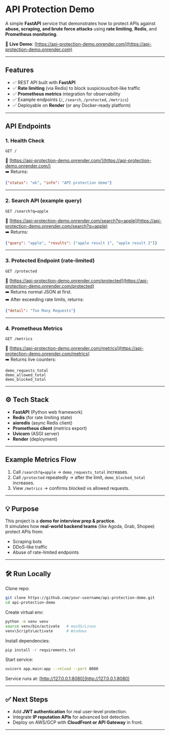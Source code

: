 # API Protection Demo

A simple **FastAPI** service that demonstrates how to protect APIs against **abuse, scraping, and brute force attacks** using **rate limiting**, **Redis**, and **Prometheus monitoring**.

🔗 **Live Demo**: [https://api-protection-demo.onrender.com](https://api-protection-demo.onrender.com)

---

## Features
- ✅ REST API built with **FastAPI**  
- ✅ **Rate limiting** (via Redis) to block suspicious/bot-like traffic  
- ✅ **Prometheus metrics** integration for observability  
- ✅ Example endpoints (`/`, `/search`, `/protected`, `/metrics`)  
- ✅ Deployable on **Render** (or any Docker-ready platform)  

---

## API Endpoints

### 1. Health Check
```http
GET /
```
🔗 [https://api-protection-demo.onrender.com/](https://api-protection-demo.onrender.com/)  
➡️ Returns:
```json
{"status": "ok", "info": "API protection demo"}
```

---

### 2. Search API (example query)
```http
GET /search?q=apple
```
🔗 [https://api-protection-demo.onrender.com/search?q=apple](https://api-protection-demo.onrender.com/search?q=apple)  
➡️ Returns:
```json
{"query": "apple", "results": ["apple result 1", "apple result 2"]}
```

---

### 3. Protected Endpoint (rate-limited)
```http
GET /protected
```
🔗 [https://api-protection-demo.onrender.com/protected](https://api-protection-demo.onrender.com/protected)  
➡️ Returns normal JSON at first.  
➡️ After exceeding rate limits, returns:
```json
{"detail": "Too Many Requests"}
```

---

### 4. Prometheus Metrics
```http
GET /metrics
```
🔗 [https://api-protection-demo.onrender.com/metrics](https://api-protection-demo.onrender.com/metrics)  
➡️ Returns live counters:
```
demo_requests_total
demo_allowed_total
demo_blocked_total
```

---

## ⚙️ Tech Stack
- **FastAPI** (Python web framework)  
- **Redis** (for rate limiting state)  
- **aioredis** (async Redis client)  
- **Prometheus client** (metrics export)  
- **Uvicorn** (ASGI server)  
- **Render** (deployment)  

---

## Example Metrics Flow
1. Call `/search?q=apple` → `demo_requests_total` increases.  
2. Call `/protected` repeatedly → after the limit, `demo_blocked_total` increases.  
3. View `/metrics` → confirms blocked vs allowed requests.  

---

## 💡 Purpose
This project is a **demo for interview prep & practice**.  
It simulates how **real-world backend teams** (like Agoda, Grab, Shopee) protect APIs from:  
- Scraping bots  
- DDoS-like traffic  
- Abuse of rate-limited endpoints  

---

## 🛠️ Run Locally

Clone repo:
```bash
git clone https://github.com/your-username/api-protection-demo.git
cd api-protection-demo
```

Create virtual env:
```bash
python -m venv venv
source venv/bin/activate   # macOS/Linux
venv\Scripts\activate      # Windows
```

Install dependencies:
```bash
pip install -r requirements.txt
```

Start service:
```bash
uvicorn app.main:app --reload --port 8080
```

Service runs at: [http://127.0.0.1:8080](http://127.0.0.1:8080)  

---

## ✅ Next Steps
- Add **JWT authentication** for real user-level protection.  
- Integrate **IP reputation APIs** for advanced bot detection.  
- Deploy on AWS/GCP with **CloudFront or API Gateway** in front.  

---
